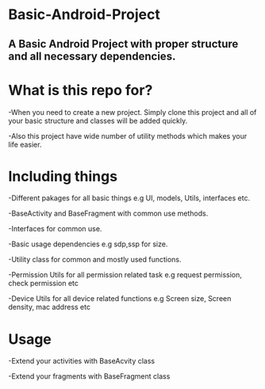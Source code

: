# Basic-Android-Project
A Basic Android Project with proper structure and all necessary dependencies.
---

# What is this repo for?
-When you need to create a new project. Simply clone this project and all of your basic structure and classes will be added quickly.

-Also this project have wide number of utility methods which makes your life easier.



# Including things
-Different pakages for all basic things e.g UI, models, Utils, interfaces etc.

-BaseActivity and BaseFragment with common use methods.

-Interfaces for common use.

-Basic usage dependencies e.g sdp,ssp for size.

-Utility class for common and mostly used functions.

-Permission Utils for all permission related task e.g request permission, check permission etc

-Device Utils for all device related functions e.g Screen size, Screen density, mac address etc


# Usage
-Extend your activities with BaseAcvity class

-Extend your fragments with BaseFragment class

